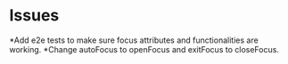 Issues
======

*Add e2e tests to make sure focus attributes and functionalities are working. 
*Change autoFocus to openFocus and exitFocus to closeFocus.
